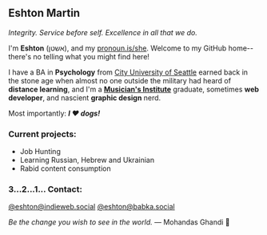 ## Eshton Martin

*Integrity. 
Service before self. 
Excellence in all that we do.*

I'm **Eshton** (אשטן), and my [pronoun.is/she](https://pronoun.is/she). Welcome to my GitHub home--there's no telling what you might find here!

I have a BA in **Psychology** from [City University of Seattle](https://www.cityu.edu) earned back in the stone age when almost no one outside the military had heard of **distance learning**, and I'm a [**Musician's Institute**](https://mi.edu) graduate, sometimes **web developer**, and nascient **graphic design** nerd.

Most importantly: ***I ❤️ dogs!***

### Current projects:
- Job Hunting
- Learning Russian, Hebrew and Ukrainian
- Rabid content consumption 

### 3...2...1... Contact:
<a rel="me" href="https://indieweb.social/@eshton">@eshton@indieweb.social</a>
<a rel="me" href="https://babka.social/@eshton">@eshton@babka.social</a>

*Be the change you wish to see in the world.*  — Mohandas Ghandi 🍂
